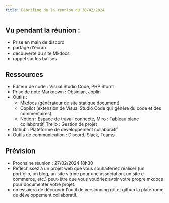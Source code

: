 ```yaml
---
title: Débrifing de la réunion du 20/02/2024
---
```


## Vu pendant la réunion : 

- Prise en main de discord 
- partage d'écran
- découverte du site Mkdocs
- rappel sur les balises

## Ressources 

- Editeur de code : Visual Studio Code, PHP Storm
- Prise de note Markdown : Obsidian, Joplin
- Outils : 
  - Mkdocs (générateur de site statique document)
  - Copilot (extension de Visual Studio Code qui génère du code et des commentaires)
  - Notion : Espace de travail connecté, Miro : Tableau blanc collaboratif, Trello : Gestion de projet
- Github : Plateforme de développement collaboratif
- Outils de communication : Discord, Slack, Teams

## Prévision 

- Prochaine réunion : 27/02/2024 18h30
- Réflechissez à un projet web que vous souhaiteriez réaliser (un portfolio, un blog, un site vitrine pour une association, un site e-commerce, etc.)
peut-être que vous voudriez avoir votre propre mkdocs pour documenter votre projet.
- on essaiera de découvrir l'outil de versionning git et github la platefrome de développement collaboratif.